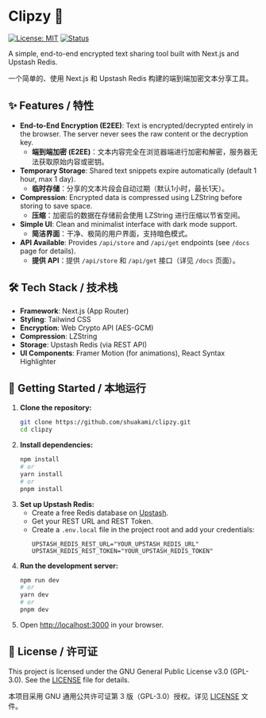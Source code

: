# Clipzy 📎

[![License: MIT](https://img.shields.io/badge/License-MIT-blue.svg?style=flat-square)](https://opensource.org/licenses/MIT)
[![Status](https://img.shields.io/badge/status-active-success.svg?style=flat-square)](https://github.com/YOUR_USERNAME/clipzy) 

A simple, end-to-end encrypted text sharing tool built with Next.js and Upstash Redis.

一个简单的、使用 Next.js 和 Upstash Redis 构建的端到端加密文本分享工具。

## ✨ Features / 特性

*   **End-to-End Encryption (E2EE)**: Text is encrypted/decrypted entirely in the browser. The server never sees the raw content or the decryption key.
    *   **端到端加密 (E2EE)**：文本内容完全在浏览器端进行加密和解密，服务器无法获取原始内容或密钥。
*   **Temporary Storage**: Shared text snippets expire automatically (default 1 hour, max 1 day).
    *   **临时存储**：分享的文本片段会自动过期（默认1小时，最长1天）。
*   **Compression**: Encrypted data is compressed using LZString before storing to save space.
    *   **压缩**：加密后的数据在存储前会使用 LZString 进行压缩以节省空间。
*   **Simple UI**: Clean and minimalist interface with dark mode support.
    *   **简洁界面**：干净、极简的用户界面，支持暗色模式。
*   **API Available**: Provides `/api/store` and `/api/get` endpoints (see `/docs` page for details).
    *   **提供 API**：提供 `/api/store` 和 `/api/get` 接口（详见 `/docs` 页面）。

## 🛠️ Tech Stack / 技术栈

*   **Framework**: Next.js (App Router)
*   **Styling**: Tailwind CSS
*   **Encryption**: Web Crypto API (AES-GCM)
*   **Compression**: LZString
*   **Storage**: Upstash Redis (via REST API)
*   **UI Components**: Framer Motion (for animations), React Syntax Highlighter

## 🚀 Getting Started / 本地运行

1.  **Clone the repository:**
    ```bash
    git clone https://github.com/shuakami/clipzy.git
    cd clipzy
    ```
2.  **Install dependencies:**
    ```bash
    npm install
    # or
    yarn install
    # or
    pnpm install
    ```
3.  **Set up Upstash Redis:**
    *   Create a free Redis database on [Upstash](https://upstash.com/).
    *   Get your REST URL and REST Token.
    *   Create a `.env.local` file in the project root and add your credentials:
        ```dotenv
        UPSTASH_REDIS_REST_URL="YOUR_UPSTASH_REDIS_URL"
        UPSTASH_REDIS_REST_TOKEN="YOUR_UPSTASH_REDIS_TOKEN"
        ```
4.  **Run the development server:**
    ```bash
    npm run dev
    # or
    yarn dev
    # or
    pnpm dev
    ```
5.  Open [http://localhost:3000](http://localhost:3000) in your browser.

## 📄 License / 许可证

This project is licensed under the GNU General Public License v3.0 (GPL-3.0). See the [LICENSE](LICENSE) file for details.

本项目采用 GNU 通用公共许可证第 3 版（GPL-3.0）授权。详见 [LICENSE](LICENSE) 文件。

